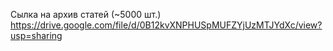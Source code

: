 Сылка на архив статей (~5000 шт.)
https://drive.google.com/file/d/0B12kvXNPHUSpMUFZYjUzMTJYdXc/view?usp=sharing
